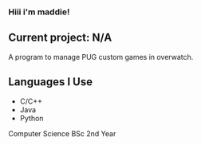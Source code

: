 ### Hiii i'm maddie!

## Current project: N/A

A program to manage PUG custom games in overwatch.

## Languages I Use
- C/C++
- Java
- Python

Computer Science BSc 2nd Year

